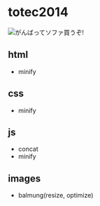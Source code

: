 totec2014
=========

![がんばってソファ買うぞ!](http://www.atspagespeed.com/images/240xNxpagespeed.png.pagespeed.ic.l093OZtlh8.png)


## html

- minify

## css

- minify

## js

- concat
- minify

## images

- balmung(resize, optimize)

